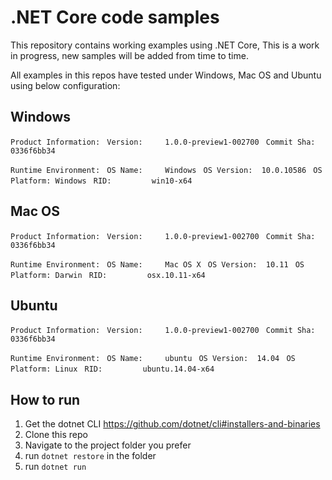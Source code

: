 ﻿.NET Core code samples
======================

This repository contains working examples using .NET Core, This is a work in progress, new samples will be added from time to time.

All examples in this repos have tested under Windows, Mac OS and Ubuntu using below configuration:


Windows
-------------------
`Product Information:`
` Version:     1.0.0-preview1-002700`
` Commit Sha:  0336f6bb34`

`Runtime Environment:`
` OS Name:     Windows`
` OS Version:  10.0.10586`
` OS Platform: Windows`
` RID:         win10-x64`
 
 
 Mac OS
-------------------
`Product Information:`
` Version:     1.0.0-preview1-002700`
` Commit Sha:  0336f6bb34`

`Runtime Environment:`
` OS Name:     Mac OS X`
` OS Version:  10.11`
` OS Platform: Darwin`
` RID:         osx.10.11-x64`
 
 
 Ubuntu
-------------------
`Product Information:`
` Version:     1.0.0-preview1-002700`
` Commit Sha:  0336f6bb34`

`Runtime Environment:`
` OS Name:     ubuntu`
` OS Version:  14.04`
` OS Platform: Linux`
` RID:         ubuntu.14.04-x64`
 
 
 
## How to run

1. Get the dotnet CLI https://github.com/dotnet/cli#installers-and-binaries
2. Clone this repo
3. Navigate to the project folder you prefer
4. run `dotnet restore` in the folder
5. run `dotnet run`
